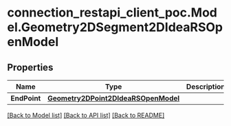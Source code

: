 # connection_restapi_client_poc.Model.Geometry2DSegment2DIdeaRSOpenModel

## Properties

Name | Type | Description | Notes
------------ | ------------- | ------------- | -------------
**EndPoint** | [**Geometry2DPoint2DIdeaRSOpenModel**](Geometry2DPoint2DIdeaRSOpenModel.md) |  | [optional] 

[[Back to Model list]](../README.md#documentation-for-models) [[Back to API list]](../README.md#documentation-for-api-endpoints) [[Back to README]](../README.md)

